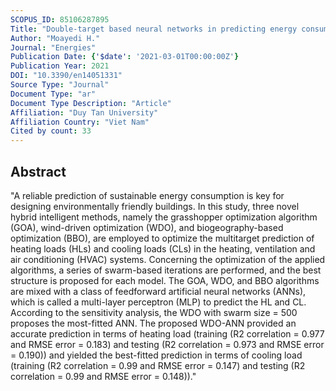 ```yaml
---
SCOPUS_ID: 85106287895
Title: "Double-target based neural networks in predicting energy consumption in residential buildings"
Author: "Moayedi H."
Journal: "Energies"
Publication Date: {'$date': '2021-03-01T00:00:00Z'}
Publication Year: 2021
DOI: "10.3390/en14051331"
Source Type: "Journal"
Document Type: "ar"
Document Type Description: "Article"
Affiliation: "Duy Tan University"
Affiliation Country: "Viet Nam"
Cited by count: 33
---
```


## Abstract
"A reliable prediction of sustainable energy consumption is key for designing environmentally friendly buildings. In this study, three novel hybrid intelligent methods, namely the grasshopper optimization algorithm (GOA), wind-driven optimization (WDO), and biogeography-based optimization (BBO), are employed to optimize the multitarget prediction of heating loads (HLs) and cooling loads (CLs) in the heating, ventilation and air conditioning (HVAC) systems. Concerning the optimization of the applied algorithms, a series of swarm-based iterations are performed, and the best structure is proposed for each model. The GOA, WDO, and BBO algorithms are mixed with a class of feedforward artificial neural networks (ANNs), which is called a multi-layer perceptron (MLP) to predict the HL and CL. According to the sensitivity analysis, the WDO with swarm size = 500 proposes the most-fitted ANN. The proposed WDO-ANN provided an accurate prediction in terms of heating load (training (R2 correlation = 0.977 and RMSE error = 0.183) and testing (R2 correlation = 0.973 and RMSE error = 0.190)) and yielded the best-fitted prediction in terms of cooling load (training (R2 correlation = 0.99 and RMSE error = 0.147) and testing (R2 correlation = 0.99 and RMSE error = 0.148))."
